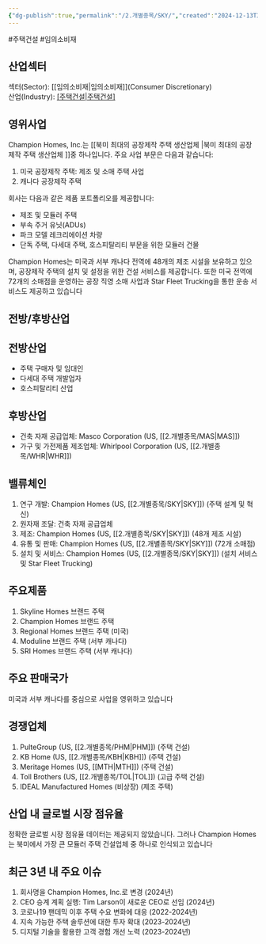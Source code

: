 ```yaml
---
{"dg-publish":true,"permalink":"/2.개별종목/SKY/","created":"2024-12-13T21:49:20.980+09:00","updated":"2025-06-03T20:06:01.220+09:00"}
---
```


#주택건설 #임의소비재 

## 산업섹터

섹터(Sector): [[임의소비재\|임의소비재]](Consumer Discretionary)  
산업(Industry): [[주택건설\|주택건설]](Homebuilding)

## 영위사업

Champion Homes, Inc.는 [[북미 최대의 공장제작 주택 생산업체 \|북미 최대의 공장제작 주택 생산업체 ]]중 하나입니다. 주요 사업 부문은 다음과 같습니다:

1. 미국 공장제작 주택: 제조 및 소매 주택 사업
2. 캐나다 공장제작 주택

회사는 다음과 같은 제품 포트폴리오를 제공합니다:

- 제조 및 모듈러 주택
- 부속 주거 유닛(ADUs)
- 파크 모델 레크리에이션 차량
- 단독 주택, 다세대 주택, 호스피탈리티 부문을 위한 모듈러 건물

Champion Homes는 미국과 서부 캐나다 전역에 48개의 제조 시설을 보유하고 있으며, 공장제작 주택의 설치 및 설정을 위한 건설 서비스를 제공합니다. 또한 미국 전역에 72개의 소매점을 운영하는 공장 직영 소매 사업과 Star Fleet Trucking을 통한 운송 서비스도 제공하고 있습니다

## 전방/후방산업

## 전방산업

- 주택 구매자 및 임대인
- 다세대 주택 개발업자
- 호스피탈리티 산업

## 후방산업

- 건축 자재 공급업체: Masco Corporation (US, [[2.개별종목/MAS\|MAS]])
- 가구 및 가전제품 제조업체: Whirlpool Corporation (US, [[2.개별종목/WHR\|WHR]])

## 밸류체인

1. 연구 개발: Champion Homes (US, [[2.개별종목/SKY\|SKY]]) (주택 설계 및 혁신)
2. 원자재 조달: 건축 자재 공급업체
3. 제조: Champion Homes (US, [[2.개별종목/SKY\|SKY]]) (48개 제조 시설)
4. 유통 및 판매: Champion Homes (US, [[2.개별종목/SKY\|SKY]]) (72개 소매점)
5. 설치 및 서비스: Champion Homes (US, [[2.개별종목/SKY\|SKY]]) (설치 서비스 및 Star Fleet Trucking)

## 주요제품

1. Skyline Homes 브랜드 주택
2. Champion Homes 브랜드 주택
3. Regional Homes 브랜드 주택 (미국)
4. Moduline 브랜드 주택 (서부 캐나다)
5. SRI Homes 브랜드 주택 (서부 캐나다)

## 주요 판매국가

미국과 서부 캐나다를 중심으로 사업을 영위하고 있습니다

## 경쟁업체

1. PulteGroup (US, [[2.개별종목/PHM\|PHM]]) (주택 건설)
2. KB Home (US, [[2.개별종목/KBH\|KBH]]) (주택 건설)
3. Meritage Homes (US, [[MTH\|MTH]]) (주택 건설)
4. Toll Brothers (US, [[2.개별종목/TOL\|TOL]]) (고급 주택 건설)
5. IDEAL Manufactured Homes (비상장) (제조 주택)

## 산업 내 글로벌 시장 점유율

정확한 글로벌 시장 점유율 데이터는 제공되지 않았습니다. 그러나 Champion Homes는 북미에서 가장 큰 모듈러 주택 건설업체 중 하나로 인식되고 있습니다

## 최근 3년 내 주요 이슈

1. 회사명을 Champion Homes, Inc.로 변경 (2024년)
2. CEO 승계 계획 실행: Tim Larson이 새로운 CEO로 선임 (2024년)
3. 코로나19 팬데믹 이후 주택 수요 변화에 대응 (2022-2024년)
4. 지속 가능한 주택 솔루션에 대한 투자 확대 (2023-2024년)
5. 디지털 기술을 활용한 고객 경험 개선 노력 (2023-2024년)